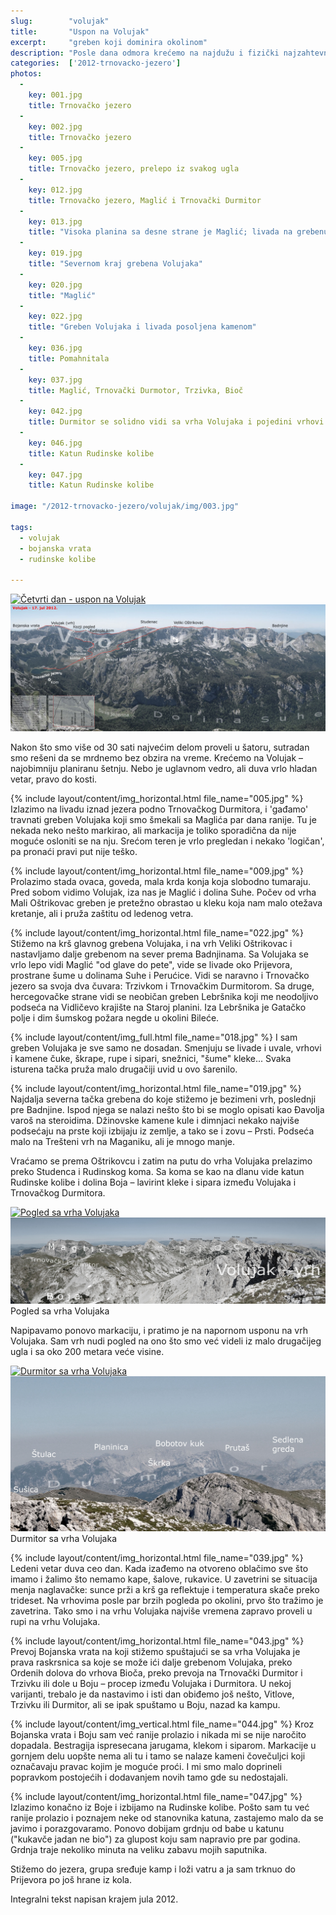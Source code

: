 ```yaml
---
slug:        "volujak"
title:       "Uspon na Volujak"
excerpt:     "greben koji dominira okolinom"
description: "Posle dana odmora krećemo na najdužu i fizički najzahtevniju šetnju, ali i nagrada je srazmerna. Volujak zauzima nekako centralni mesto, i sa njega se sve lepo vidi: Zelengora, Perućica, Maglić, Trnovački Durmitor, Bioč, Pivska planina, Durmitor, Lebršnik..."
categories:  ['2012-trnovacko-jezero']
photos:
  -
    key: 001.jpg
    title: Trnovačko jezero
  -
    key: 002.jpg
    title: Trnovačko jezero
  -
    key: 005.jpg
    title: Trnovačko jezero, prelepo iz svakog ugla
  -
    key: 012.jpg
    title: Trnovačko jezero, Maglić i Trnovački Durmitor
  -
    key: 013.jpg
    title: "Visoka planina sa desne strane je Maglić; livada na grebenu koji ide levo od Maglića je Prijevor. Iza je Perućica a ispred Suha" 
  -
    key: 019.jpg
    title: "Severnom kraj grebena Volujaka" 
  -
    key: 020.jpg
    title: "Maglić" 
  -
    key: 022.jpg
    title: "Greben Volujaka i livada posoljena kamenom" 
  -
    key: 036.jpg
    title: Pomahnitala 
  -
    key: 037.jpg
    title: Maglić, Trnovački Durmotor, Trzivka, Bioč 
  -
    key: 042.jpg
    title: Durmitor se solidno vidi sa vrha Volujaka i pojedini vrhovi se lako mogu prepoznati 
  -
    key: 046.jpg
    title: Katun Rudinske kolibe 
  -
    key: 047.jpg
    title: Katun Rudinske kolibe 

image: "/2012-trnovacko-jezero/volujak/img/003.jpg"

tags:
  - volujak
  - bojanska vrata
  - rudinske kolibe
  
---
```


<a class="no-margin screen-only" href="/2012-trnovacko-jezero/vrhovi/20120717-000-mapa.jpg" target="_blank" title="klikni za veću fotografiju" >
    <img src="/2012-trnovacko-jezero/vrhovi/thumbs/20120717-000-mapa.jpg" alt="Četvrti dan - uspon na Volujak">
</a>
<img class="for-print" src="/2012-trnovacko-jezero/vrhovi/20120717-000-mapa.jpg">

Nakon što smo više od 30 sati najvećim delom proveli u šatoru, sutradan smo rešeni da se mrdnemo bez obzira na vreme. 
Krećemo na Volujak – najobimniju planiranu šetnju. Nebo je uglavnom vedro, ali duva vrlo hladan vetar, pravo do kosti.

{% include layout/content/img_horizontal.html file_name="005.jpg" %}
Izlazimo na livadu iznad jezera podno Trnovačkog Durmitora, i 'gađamo' travnati greben Volujaka koji smo šmekali sa 
Maglića par dana ranije. Tu je nekada neko nešto markirao, ali markacija je toliko sporadična da nije moguće osloniti 
se na nju. Srećom teren je vrlo pregledan i nekako 'logičan', pa pronaći pravi put nije teško. 

{% include layout/content/img_horizontal.html file_name="009.jpg" %}
Prolazimo stada ovaca, goveda, mala krda konja koja slobodno tumaraju. Pred sobom vidimo Volujak, iza nas je Maglić i 
dolina Suhe. Počev od vrha Mali Oštrikovac greben je pretežno obrastao u kleku koja nam malo otežava kretanje, ali i 
pruža zaštitu od ledenog vetra.

{% include layout/content/img_horizontal.html file_name="022.jpg" %}
Stižemo na krš glavnog grebena Volujaka, i na vrh Veliki Oštrikovac i nastavljamo dalje grebenom na sever prema 
Badnjinama. Sa Volujaka se vrlo lepo vidi Maglić "od glave do pete", vide se livade oko Prijevora, prostrane šume u 
dolinama Suhe i Perućice. Vidi se naravno i Trnovačko jezero sa svoja dva čuvara: Trzivkom i Trnovačkim Durmitorom. Sa 
druge, hercegovačke strane vidi se neobičan greben Lebršnika koji me neodoljivo podseća na Vidličevo krajište na Staroj 
planini. Iza Lebršnika je Gatačko polje i dim šumskog požara negde u okolini Bileće.

{% include layout/content/img_full.html file_name="018.jpg" %}
I sam greben Volujaka je sve samo ne dosadan. Smenjuju se livade i uvale, vrhovi i kamene čuke, škrape, rupe i sipari, 
snežnici, "šume" kleke... Svaka isturena tačka pruža malo drugačiji uvid u ovo šarenilo.

{% include layout/content/img_horizontal.html file_name="019.jpg" %}
Najdalja severna tačka grebena do koje stižemo je bezimeni vrh, poslednji pre Badnjine. Ispod njega se nalazi nešto što 
bi se moglo opisati kao Đavolja varoš na steroidima. Džinovske kamene kule i dimnjaci nekako najviše podsećaju na prste 
koji izbijaju iz zemlje, a tako se i zovu – Prsti. Podseća malo na Trešteni vrh na Maganiku, ali je mnogo manje.

Vraćamo se prema Oštrikovcu i zatim na putu do vrha Volujaka prelazimo preko Studenca i Rudinskog koma. Sa koma se kao 
na dlanu vide katun Rudinske kolibe i dolina Boja – lavirint kleke i sipara između Volujaka i Trnovačkog Durmitora.

<a class="no-margin screen-only" href="/2012-trnovacko-jezero/vrhovi/20120717-089a.jpg" target="_blank" title="klikni za veću fotografiju" >
    <img src="/2012-trnovacko-jezero/vrhovi/thumbs/20120717-089a.jpg" alt="Pogled sa vrha Volujaka">
</a>
<img class="for-print" src="/2012-trnovacko-jezero/vrhovi/20120717-089a.jpg">
<span class="caption text-muted">Pogled sa vrha Volujaka</span>

Napipavamo ponovo markaciju, i pratimo je na napornom usponu na vrh Volujaka. Sam vrh nudi pogled na ono što smo već 
videli iz malo drugačijeg ugla i sa oko 200 metara veće visine.

<a class="no-margin screen-only" href="/2012-trnovacko-jezero/vrhovi/20120717-090a.jpg" target="_blank" title="klikni za veću fotografiju" >
    <img src="/2012-trnovacko-jezero/vrhovi/thumbs/20120717-090a.jpg" alt="Durmitor sa vrha Volujaka">
</a>
<img class="for-print" src="/2012-trnovacko-jezero/vrhovi/20120717-090a.jpg">
<span class="caption text-muted">Durmitor sa vrha Volujaka</span>

{% include layout/content/img_horizontal.html file_name="039.jpg" %}
Ledeni vetar duva ceo dan. Kada izađemo na otvoreno oblačimo sve što imamo i žalimo što nemamo kape, šalove, rukavice. 
U zavetrini se situacija menja naglavačke: sunce prži a krš ga reflektuje i temperatura skače preko trideset. Na 
vrhovima posle par brzih pogleda po okolini, prvo što tražimo je zavetrina. Tako smo i na vrhu Volujaka najviše vremena 
zapravo proveli u rupi na vrhu Volujaka.

{% include layout/content/img_horizontal.html file_name="043.jpg" %}
Prevoj Bojanska vrata na koji stižemo spuštajući se sa vrha Volujaka je prava raskrsnica sa koje se može ići dalje 
grebenom Volujaka, preko Ordenih dolova do vrhova Bioča, preko prevoja na Trnovački Durmitor i Trzivku ili dole u Boju – 
procep između Volujaka i Durmitora. U nekoj varijanti, trebalo je da nastavimo i isti dan obiđemo još nešto, Vitlove, 
Trzivku ili Durmitor, ali se ipak spuštamo u Boju, nazad ka kampu.

{% include layout/content/img_vertical.html file_name="044.jpg" %}
Kroz Bojanska vrata i Boju sam već ranije prolazio i nikada mi se nije naročito dopadala. Bestragija ispresecana 
jarugama, klekom i siparom. Markacije u gornjem delu uopšte nema ali tu i tamo se nalaze kameni čovečuljci koji 
označavaju pravac kojim je moguće proći. I mi smo malo doprineli popravkom postojećih i dodavanjem novih tamo gde su 
nedostajali.

{% include layout/content/img_horizontal.html file_name="047.jpg" %}
Izlazimo konačno iz Boje i izbijamo na Rudinske kolibe. Pošto sam tu već ranije prolazio i poznajem neke od stanovnika 
katuna, zastajemo malo da se javimo i porazgovaramo. Ponovo dobijam grdnju od babe u katunu ("kukavče jadan ne bio") za 
glupost koju sam napravio pre par godina. Grdnja traje nekoliko minuta na veliku zabavu mojih saputnika.

Stižemo do jezera, grupa sređuje kamp i loži vatru a ja sam trknuo do Prijevora po još hrane iz kola.

<span class="caption text-muted pull-right">Integralni tekst napisan krajem jula 2012.</span>